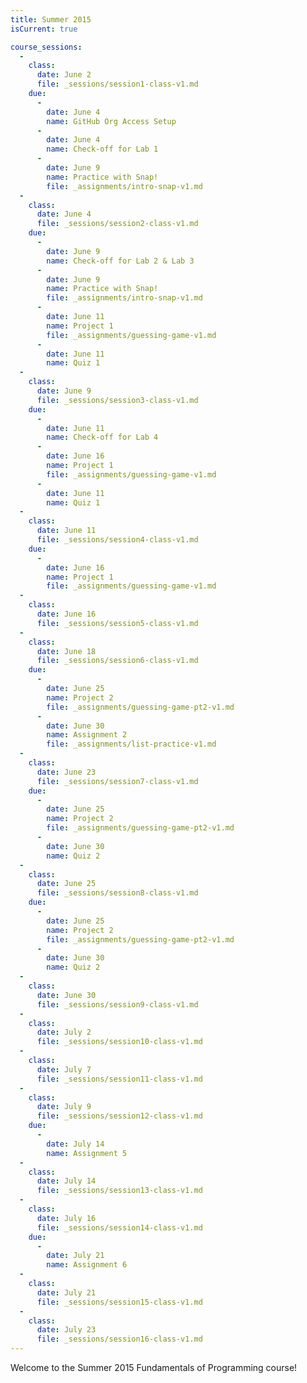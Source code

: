```yaml
---
title: Summer 2015
isCurrent: true

course_sessions:
  -
    class:
      date: June 2
      file: _sessions/session1-class-v1.md
    due:
      -
        date: June 4
        name: GitHub Org Access Setup
      -
        date: June 4
        name: Check-off for Lab 1
      -
        date: June 9
        name: Practice with Snap!
        file: _assignments/intro-snap-v1.md
  -
    class:
      date: June 4
      file: _sessions/session2-class-v1.md
    due:
      -
        date: June 9
        name: Check-off for Lab 2 & Lab 3
      -
        date: June 9
        name: Practice with Snap!
        file: _assignments/intro-snap-v1.md
      -
        date: June 11
        name: Project 1
        file: _assignments/guessing-game-v1.md
      -
        date: June 11
        name: Quiz 1
  -
    class:
      date: June 9
      file: _sessions/session3-class-v1.md
    due:
      -
        date: June 11
        name: Check-off for Lab 4
      -
        date: June 16
        name: Project 1
        file: _assignments/guessing-game-v1.md
      -
        date: June 11
        name: Quiz 1
  -
    class:
      date: June 11
      file: _sessions/session4-class-v1.md
    due:
      -
        date: June 16
        name: Project 1
        file: _assignments/guessing-game-v1.md
  -
    class:
      date: June 16
      file: _sessions/session5-class-v1.md
  -
    class:
      date: June 18
      file: _sessions/session6-class-v1.md
    due:
      -
        date: June 25
        name: Project 2
        file: _assignments/guessing-game-pt2-v1.md
      -
        date: June 30
        name: Assignment 2
        file: _assignments/list-practice-v1.md
  -
    class:
      date: June 23
      file: _sessions/session7-class-v1.md
    due:
      -
        date: June 25
        name: Project 2
        file: _assignments/guessing-game-pt2-v1.md
      -
        date: June 30
        name: Quiz 2
  -
    class:
      date: June 25
      file: _sessions/session8-class-v1.md
    due:
      -
        date: June 25
        name: Project 2
        file: _assignments/guessing-game-pt2-v1.md
      -
        date: June 30
        name: Quiz 2
  -
    class:
      date: June 30
      file: _sessions/session9-class-v1.md
  -
    class:
      date: July 2
      file: _sessions/session10-class-v1.md
  -
    class:
      date: July 7
      file: _sessions/session11-class-v1.md
  -
    class:
      date: July 9
      file: _sessions/session12-class-v1.md
    due:
      -
        date: July 14
        name: Assignment 5
  -
    class:
      date: July 14
      file: _sessions/session13-class-v1.md
  -
    class:
      date: July 16
      file: _sessions/session14-class-v1.md
    due:
      -
        date: July 21
        name: Assignment 6
  -
    class:
      date: July 21
      file: _sessions/session15-class-v1.md
  -
    class:
      date: July 23
      file: _sessions/session16-class-v1.md
---
```



Welcome to the Summer 2015 Fundamentals of Programming course!
